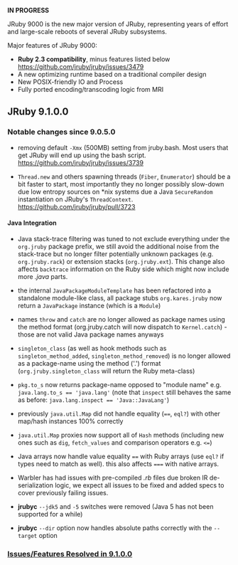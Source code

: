 **IN PROGRESS**

JRuby 9000 is the new major version of JRuby, representing years of effort and large-scale reboots of several JRuby subsystems.

Major features of JRuby 9000:

* **Ruby 2.3 compatibility**, minus features listed below https://github.com/jruby/jruby/issues/3479
* A new optimizing runtime based on a traditional compiler design
* New POSIX-friendly IO and Process
* Fully ported encoding/transcoding logic from MRI

## JRuby 9.1.0.0

<!-- Ruby 2.2/2.3 features yet to be implemented: -->

### Notable changes since 9.0.5.0

* removing default `-Xmx` (500MB) setting from jruby.bash. Most users that get JRuby will end up using the bash script. https://github.com/jruby/jruby/issues/3739

* `Thread.new` and others spawning threads (`Fiber`, `Enumerator`) should be a bit faster to start, most importantly they no longer possibly slow-down due low entropy sources on *nix systems due a Java `SecureRandom` instantiation on JRuby's `ThreadContext`. https://github.com/jruby/jruby/pull/3723

#### Java Integration

* Java stack-trace filtering was tuned to not exclude everything under the `org.jruby` package prefix, we still avoid the additional noise from the stack-trace but no longer filter potentially unknown packages (e.g. `org.jruby.rack`) or extension stacks (`org.jruby.ext`). This change also affects `backtrace` information on the Ruby side which might now include more *.java* parts.

* the internal `JavaPackageModuleTemplate` has been refactored into a standalone module-like class, all package stubs `org.kares.jruby` now return a `JavaPackage` instance (which is a `Module`)

* names `throw` and `catch` are no longer allowed as package names using the method format (org.jruby.catch will now dispatch to `Kernel.catch`) - those are not valid Java package names anyways

* `singleton_class` (as well as hook methods such as `singleton_method_added`, `singleton_method_removed`) is no longer allowed as a package-name using the method ('.') format (`org.jruby.singleton_class` will return the Ruby meta-class)

* `pkg.to_s` now returns package-name opposed to "module name" e.g. `java.lang.to_s == 'java.lang'` (note that `inspect` still behaves the same as before: `java.lang.inspect == 'Java::JavaLang'`)

* previously `java.util.Map` did not handle equality (`==`, `eql?`) with other map/hash instances 100% correctly

* `java.util.Map` proxies now support all of `Hash` methods (including new ones such as `dig`, `fetch_values` and comparison operators e.g. `<=`)

* Java arrays now handle value equality `==` with Ruby arrays (use `eql?` if types need to match as well). this also affects `===` with native arrays.

* Warbler has had issues with pre-compiled *.rb* files due broken IR de-serialization logic, we expect all issues to be fixed and added specs to cover previously failing issues.

* **jrubyc** `--jdk5` and `-5` switches were removed (Java 5 has not been supported for a while)

* **jrubyc** `--dir` option now handles absolute paths correctly with the `--target` option

### [Issues/Features Resolved in 9.1.0.0](https://github.com/jruby/jruby/issues?q=milestone%3A%22JRuby+9.1.0.0%22+is%3Aclosed)